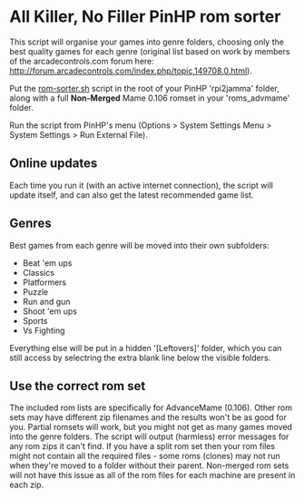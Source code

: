 # All Killer, No Filler PinHP rom sorter

This script will organise your games into genre folders, choosing only the best quality games for each genre (original list based on work by members of the arcadecontrols.com forum here: http://forum.arcadecontrols.com/index.php/topic,149708.0.html).

Put the [rom-sorter.sh](https://raw.githubusercontent.com/AndyHazz/All-Killer-PinHP-rom-sorter/main/rom-sorter.sh) script in the root of your PinHP 'rpi2jamma' folder, along with a full **Non-Merged** Mame 0.106 romset in your 'roms_advmame' folder.

Run the script from PinHP's menu (Options > System Settings Menu > System Settings > Run External File).

## Online updates
Each time you run it (with an active internet connection), the script will update itself, and can also get the latest recommended game list.

## Genres

Best games from each genre will be moved into their own subfolders:

- Beat 'em ups
- Classics
- Platformers
- Puzzle
- Run and gun
- Shoot 'em ups
- Sports
- Vs Fighting

Everything else will be put in a hidden '[Leftovers]' folder, which you can still access by selectring the extra blank line below the visible folders.

## Use the correct rom set
The included rom lists are specifically for AdvanceMame (0.106). Other rom sets may have different zip filenames and the results won't be as good for you.
Partial romsets will work, but you might not get as many games moved into the genre folders.
The script will output (harmless) error messages for any rom zips it can't find.
If you have a split rom set then your rom files might not contain all the required files - some roms (clones) may not run when they're moved to a folder without their parent. Non-merged rom sets will not have this issue as all of the rom files for each machine are present in each zip.
